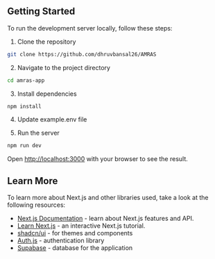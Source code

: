 ## Getting Started

To run the development server locally, follow these steps:

1. Clone the repository

```bash
git clone https://github.com/dhruvbansal26/AMRAS
```

2. Navigate to the project directory

```bash
cd amras-app
```

3. Install dependencies

```bash
npm install
```

4. Update example.env file

5. Run the server

```bash
npm run dev
```

Open [http://localhost:3000](http://localhost:3000) with your browser to see the result.

## Learn More

To learn more about Next.js and other libraries used, take a look at the following resources:

- [Next.js Documentation](https://nextjs.org/docs) - learn about Next.js features and API.
- [Learn Next.js](https://nextjs.org/learn) - an interactive Next.js tutorial.
- [shadcn/ui](https://ui.shadcn.com/) - for themes and components
- [Auth.js](https://authjs.dev/) - authentication library
- [Supabase](https://supabase.com/) - database for the application
